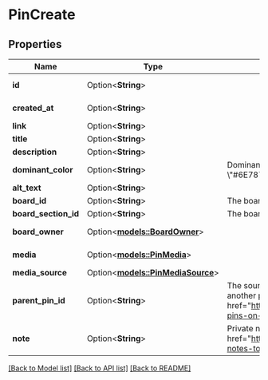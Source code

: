 # PinCreate

## Properties

Name | Type | Description | Notes
------------ | ------------- | ------------- | -------------
**id** | Option<**String**> |  | [optional][readonly]
**created_at** | Option<**String**> |  | [optional][readonly]
**link** | Option<**String**> |  | [optional]
**title** | Option<**String**> |  | [optional]
**description** | Option<**String**> |  | [optional]
**dominant_color** | Option<**String**> | Dominant pin color. Hex number, e.g. \\\"#6E7874\\\". | [optional]
**alt_text** | Option<**String**> |  | [optional]
**board_id** | Option<**String**> | The board to which this Pin belongs. | [optional]
**board_section_id** | Option<**String**> | The board section to which this Pin belongs. | [optional]
**board_owner** | Option<[**models::BoardOwner**](BoardOwner.md)> |  | [optional][readonly]
**media** | Option<[**models::PinMedia**](PinMedia.md)> |  | [optional][readonly]
**media_source** | Option<[**models::PinMediaSource**](PinMediaSource.md)> |  | [optional]
**parent_pin_id** | Option<**String**> | The source pin id if this pin was saved from another pin. <a href=\"https://help.pinterest.com/article/save-pins-on-pinterest\">Learn more</a>. | [optional]
**note** | Option<**String**> | Private note for this Pin. <a href=\"https://help.pinterest.com/en/article/add-notes-to-your-pins\">Learn more</a>. | [optional]

[[Back to Model list]](../README.md#documentation-for-models) [[Back to API list]](../README.md#documentation-for-api-endpoints) [[Back to README]](../README.md)



